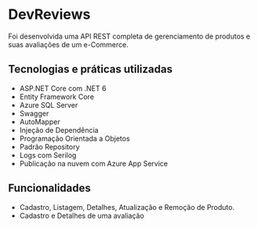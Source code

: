 # DevReviews

Foi desenvolvida uma API REST completa de gerenciamento de produtos e suas avaliações de um e-Commerce. 

## Tecnologias e práticas utilizadas
- ASP.NET Core com .NET 6
- Entity Framework Core
- Azure SQL Server
- Swagger
- AutoMapper
- Injeção de Dependência
- Programação Orientada a Objetos
- Padrão Repository
- Logs com Serilog
- Publicação na nuvem com Azure App Service

## Funcionalidades
- Cadastro, Listagem, Detalhes, Atualização e Remoção de Produto.
- Cadastro e Detalhes de uma avaliação
